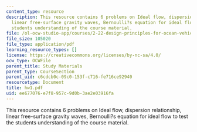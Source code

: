 ```yaml
---
content_type: resource
description: This resource contains 6 problems on Ideal flow, dispersion relationship,
  linear free-surface gravity waves, Bernoulli?s equation for ideal flow to test the
  students understanding of the course material.
file: /ol-ocw-studio-app/courses/2-22-design-principles-for-ocean-vehicles-13-42-spring-2005/ee677076e7f8957c9d0b3ae2e03916fa_hw1.pdf
file_size: 105020
file_type: application/pdf
learning_resource_types: []
license: https://creativecommons.org/licenses/by-nc-sa/4.0/
ocw_type: OCWFile
parent_title: Study Materials
parent_type: CourseSection
parent_uid: c6cdcb0c-09c0-153f-c716-fe716ce92940
resourcetype: Document
title: hw1.pdf
uid: ee677076-e7f8-957c-9d0b-3ae2e03916fa
---
```

This resource contains 6 problems on Ideal flow, dispersion relationship, linear free-surface gravity waves, Bernoulli?s equation for ideal flow to test the students understanding of the course material.